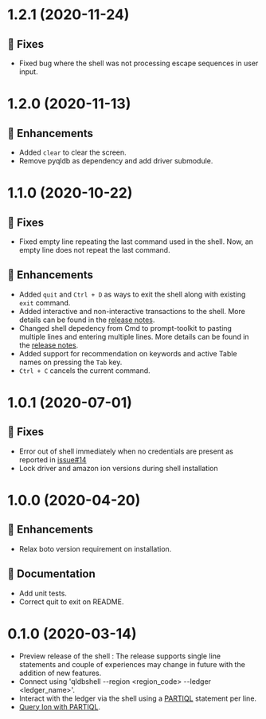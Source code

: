 # 1.2.1 (2020-11-24)

## :bug: Fixes

* Fixed bug where the shell was not processing escape sequences in user input.

# 1.2.0 (2020-11-13)

## :tada: Enhancements
* Added `clear` to clear the screen.
* Remove pyqldb as dependency and add driver submodule.

# 1.1.0 (2020-10-22)

## :bug: Fixes

* Fixed empty line repeating the last command used in the shell. Now, an empty line does not repeat the last command.

## :tada: Enhancements

* Added `quit` and `Ctrl + D` as ways to exit the shell along with existing `exit` command.
* Added interactive and non-interactive transactions to the shell. More details can be found in the [release notes](http://github.com/awslabs/amazon-qldb-shell/releases/tag/v1.1.0).
* Changed shell depedency from Cmd to prompt-toolkit to pasting multiple lines and entering multiple lines. More details can be found in the [release notes](http://github.com/awslabs/amazon-qldb-shell/releases/tag/v1.1.0).
* Added support for recommendation on keywords and active Table names on pressing the `Tab` key.
* `Ctrl + C` cancels the current command.

# 1.0.1 (2020-07-01)

## :bug: Fixes

* Error out of shell immediately when no credentials are present as reported in [issue#14](https://github.com/awslabs/amazon-qldb-shell/issues/14)
* Lock driver and amazon ion versions during shell installation

# 1.0.0 (2020-04-20)

## :tada: Enhancements

* Relax boto version requirement on installation.

## :book: Documentation

* Add unit tests.
* Correct quit to exit on README.

# 0.1.0 (2020-03-14)

* Preview release of the shell : The release supports single line statements and couple of experiences may change in future with the addition of new features.
* Connect using 'qldbshell --region <region_code> --ledger <ledger_name>'.
* Interact with the ledger via the shell using a [PARTIQL](https://partiql.org/docs.html) statement per line.
* [Query Ion with PARTIQL](https://docs.aws.amazon.com/qldb/latest/developerguide/ql-reference.query.html).

